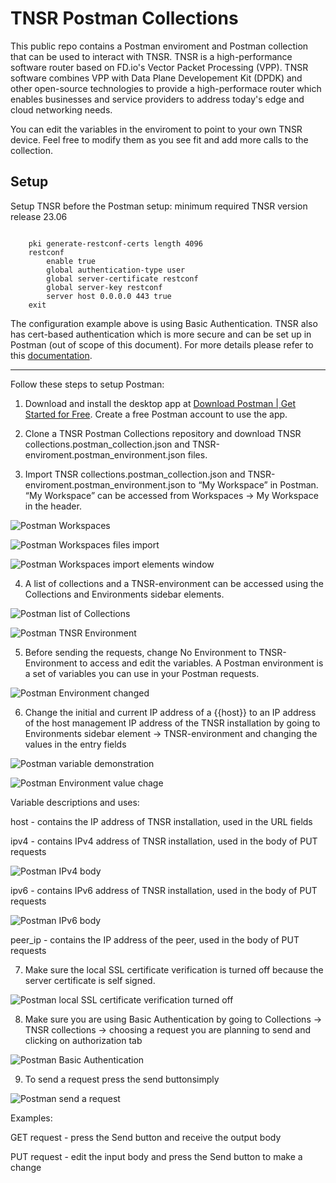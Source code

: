 # TNSR Postman Collections

This public repo contains a Postman enviroment and Postman collection that can be used to interact with TNSR. TNSR is a high-performance software router based on FD.io's Vector Packet Processing (VPP). TNSR software combines VPP with Data Plane Developement Kit (DPDK) and other open-source technologies to provide a high-performace router which enables businesses and service providers to address today's edge and cloud networking needs.

You can edit the variables in the enviroment to point to your own TNSR device. Feel free to modify them as you see fit and add more calls to the collection.

## Setup

Setup TNSR before the Postman setup:
minimum required TNSR version release 23.06

```

    pki generate-restconf-certs length 4096
    restconf
        enable true
        global authentication-type user
        global server-certificate restconf
        global server-key restconf
        server host 0.0.0.0 443 true
    exit

```

The configuration example above is using Basic Authentication. TNSR also has cert-based authentication which is more secure and can be set up in Postman (out of scope of this document). For more details please refer to this [documentation](https://docs.netgate.com/tnsr/en/latest/recipes/restconf-pki-nacm/index.html). 

<hr/>

Follow these steps to setup Postman:

1. Download and install the desktop app at [Download Postman | Get Started for Free](https://www.postman.com/downloads/). Create a free Postman account to use the app.

2. Clone a TNSR Postman Collections repository and download TNSR collections.postman_collection.json and TNSR-enviroment.postman_environment.json files. 

3. Import TNSR collections.postman_collection.json and TNSR-enviroment.postman_environment.json to “My Workspace” in Postman. “My Workspace” can be accessed from Workspaces → My Workspace in the header.

![Postman Workspaces](Images/postman_workspaces.png)

![Postman Workspaces files import](Images/postman_workspaces_import.png)

![Postman Workspaces import elements window](Images/postman_workspaces_import_elements.png)

4. A list of collections and a TNSR-environment can be accessed using the Collections and Environments sidebar elements.

![Postman list of Collections](Images/postman_list_collections.png)

![Postman TNSR Environment](Images/postman_TNSR_environment.png)

5. Before sending the requests, change No Environment to TNSR-Environment to access and edit the variables. A Postman environment is a set of variables you can use in your Postman requests. 

![Postman Environment changed](Images/postman_environment_changed.png)

6. Change the initial and current IP address of a {{host}} to an IP address of the host management IP address of the TNSR installation by going to Environments sidebar element → TNSR-environment and changing the values in the entry fields 

![Postman variable demonstration](Images/postman_variable_demonstration.png)

![Postman Environment value chage](Images/postman_environment_value_change.png)

Variable descriptions and uses:

host - contains the IP address of TNSR installation, used in the URL fields

ipv4 - contains IPv4 address of TNSR installation, used in the body of PUT requests

![Postman IPv4 body](Images/postman_ipv4_body.png)

ipv6 - contains IPv6 address of TNSR installation, used in the body of PUT requests

![Postman IPv6 body](Images/postman_ipv6_body.png)

peer_ip - contains the IP address of the peer, used in the body of PUT requests

7. Make sure the local SSL certificate verification is turned off because the server certificate is self signed.

![Postman local SSL certificate verification turned off](Images/postman_ssl_off.png)

8. Make sure you are using Basic Authentication by going to Collections → TNSR collections → choosing a request you are planning to send and clicking on authorization tab

![Postman Basic Authentication](Images/postman_basic_auth.png)

9. To send a request press the send buttonsimply

![Postman send a request](Images/postman_send_request.png)

Examples:

GET request - press the Send button and receive the output body 

PUT request - edit the input body and press the Send button to make a change
